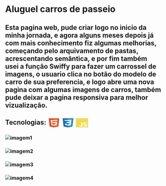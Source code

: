 # Aluguel carros de passeio

## Esta pagina web, pude criar logo no inicio da minha jornada, e agora alguns meses depois já com mais conhecimento fiz algumas melhorias, começando pelo arquivamento de pastas, acrescentando semântica, e por fim também usei a função Swiffy para fazer um carrossel de imagens, o usuario clica no botão do modelo de carro de sua preferencia, e logo abre uma nova pagina com algumas imagens de carros, também pude deixar a pagina responsiva para melhor vizualização.

## Tecnologias: <img align="center" alt="Douglas-HTML" height="30" width="40" src="https://raw.githubusercontent.com/devicons/devicon/master/icons/html5/html5-original.svg"> <img align="center" alt="Douglas-CSS" height="30" width="40" src="https://raw.githubusercontent.com/devicons/devicon/master/icons/css3/css3-original.svg"> <img align="center" alt="Douglas-Js" height="30" width="40" src="https://raw.githubusercontent.com/devicons/devicon/master/icons/javascript/javascript-plain.svg">

### ![imagem1](https://github.com/Douglaslima93/aluguel-de-carros-de-passeio/assets/121909515/aeb739c1-6931-4fb2-bfda-e9c8b0d8dbbf)
### ![imagem2](https://github.com/Douglaslima93/aluguel-de-carros-de-passeio/assets/121909515/70795171-1155-4cfe-b506-9207a0e8e8e3)
### ![imagem3](https://github.com/Douglaslima93/aluguel-de-carros-de-passeio/assets/121909515/b4969b60-6b0f-448b-b4c2-1fa13b265d8c)
### ![imagem4](https://github.com/Douglaslima93/aluguel-de-carros-de-passeio/assets/121909515/f9586cc0-5e1f-4ce4-a3cf-481f9790519a)


